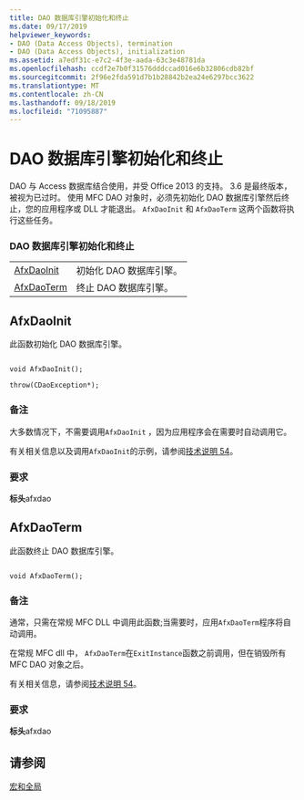 ```yaml
---
title: DAO 数据库引擎初始化和终止
ms.date: 09/17/2019
helpviewer_keywords:
- DAO (Data Access Objects), termination
- DAO (Data Access Objects), initialization
ms.assetid: a7edf31c-e7c2-4f3e-aada-63c3e48781da
ms.openlocfilehash: ccdf2e7b0f31576dddccad016e6b32806cdb82bf
ms.sourcegitcommit: 2f96e2fda591d7b1b28842b2ea24e6297bcc3622
ms.translationtype: MT
ms.contentlocale: zh-CN
ms.lasthandoff: 09/18/2019
ms.locfileid: "71095887"
---
```

# <a name="dao-database-engine-initialization-and-termination"></a>DAO 数据库引擎初始化和终止

DAO 与 Access 数据库结合使用，并受 Office 2013 的支持。 3.6 是最终版本，被视为已过时。 使用 MFC DAO 对象时，必须先初始化 DAO 数据库引擎然后终止，您的应用程序或 DLL 才能退出。 `AfxDaoInit` 和 `AfxDaoTerm` 这两个函数将执行这些任务。

### <a name="dao-database-engine-initialization-and-termination"></a>DAO 数据库引擎初始化和终止

|||
|-|-|
|[AfxDaoInit](#afxdaoinit)|初始化 DAO 数据库引擎。|
|[AfxDaoTerm](#afxdaoterm)|终止 DAO 数据库引擎。|

##  <a name="afxdaoinit"></a>  AfxDaoInit

此函数初始化 DAO 数据库引擎。

```

void AfxDaoInit();

throw(CDaoException*);
```

### <a name="remarks"></a>备注

大多数情况下，不需要调用`AfxDaoInit` ，因为应用程序会在需要时自动调用它。

有关相关信息以及调用`AfxDaoInit`的示例，请参阅[技术说明 54](../../mfc/tn054-calling-dao-directly-while-using-mfc-dao-classes.md)。

### <a name="requirements"></a>要求

  **标头**afxdao

##  <a name="afxdaoterm"></a>  AfxDaoTerm

此函数终止 DAO 数据库引擎。

```

void AfxDaoTerm();
```

### <a name="remarks"></a>备注

通常，只需在常规 MFC DLL 中调用此函数;当需要时，应用`AfxDaoTerm`程序将自动调用。

在常规 MFC dll 中， `AfxDaoTerm`在`ExitInstance`函数之前调用，但在销毁所有 MFC DAO 对象之后。

有关相关信息，请参阅[技术说明 54](../../mfc/tn054-calling-dao-directly-while-using-mfc-dao-classes.md)。

### <a name="requirements"></a>要求

  **标头**afxdao

## <a name="see-also"></a>请参阅

[宏和全局](../../mfc/reference/mfc-macros-and-globals.md)
